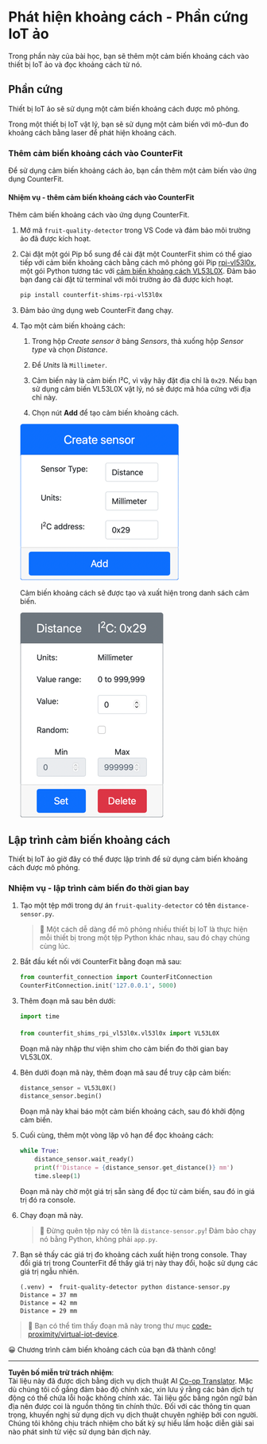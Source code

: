 <!--
CO_OP_TRANSLATOR_METADATA:
{
  "original_hash": "7e9f05bdc50a40fd924b1d66934471bf",
  "translation_date": "2025-08-27T21:20:58+00:00",
  "source_file": "4-manufacturing/lessons/4-trigger-fruit-detector/virtual-device-proximity.md",
  "language_code": "vi"
}
-->
# Phát hiện khoảng cách - Phần cứng IoT ảo

Trong phần này của bài học, bạn sẽ thêm một cảm biến khoảng cách vào thiết bị IoT ảo và đọc khoảng cách từ nó.

## Phần cứng

Thiết bị IoT ảo sẽ sử dụng một cảm biến khoảng cách được mô phỏng.

Trong một thiết bị IoT vật lý, bạn sẽ sử dụng một cảm biến với mô-đun đo khoảng cách bằng laser để phát hiện khoảng cách.

### Thêm cảm biến khoảng cách vào CounterFit

Để sử dụng cảm biến khoảng cách ảo, bạn cần thêm một cảm biến vào ứng dụng CounterFit.

#### Nhiệm vụ - thêm cảm biến khoảng cách vào CounterFit

Thêm cảm biến khoảng cách vào ứng dụng CounterFit.

1. Mở mã `fruit-quality-detector` trong VS Code và đảm bảo môi trường ảo đã được kích hoạt.

1. Cài đặt một gói Pip bổ sung để cài đặt một CounterFit shim có thể giao tiếp với cảm biến khoảng cách bằng cách mô phỏng gói Pip [rpi-vl53l0x](https://pypi.org/project/rpi-vl53l0x/), một gói Python tương tác với [cảm biến khoảng cách VL53L0X](https://wiki.seeedstudio.com/Grove-Time_of_Flight_Distance_Sensor-VL53L0X/). Đảm bảo bạn đang cài đặt từ terminal với môi trường ảo đã được kích hoạt.

    ```sh
    pip install counterfit-shims-rpi-vl53l0x
    ```

1. Đảm bảo ứng dụng web CounterFit đang chạy.

1. Tạo một cảm biến khoảng cách:

    1. Trong hộp *Create sensor* ở bảng *Sensors*, thả xuống hộp *Sensor type* và chọn *Distance*.

    1. Để *Units* là `Millimeter`.

    1. Cảm biến này là cảm biến I²C, vì vậy hãy đặt địa chỉ là `0x29`. Nếu bạn sử dụng cảm biến VL53L0X vật lý, nó sẽ được mã hóa cứng với địa chỉ này.

    1. Chọn nút **Add** để tạo cảm biến khoảng cách.

    ![Cài đặt cảm biến khoảng cách](../../../../../translated_images/counterfit-create-distance-sensor.967c9fb98f27888d95920c9784d004c972490eb71f70397fe13bd70a79a879a3.vi.png)

    Cảm biến khoảng cách sẽ được tạo và xuất hiện trong danh sách cảm biến.

    ![Cảm biến khoảng cách đã được tạo](../../../../../translated_images/counterfit-distance-sensor.079eefeeea0b68afc36431ce8fcbe2f09a7e4916ed1cd5cb30e696db53bc18fa.vi.png)

## Lập trình cảm biến khoảng cách

Thiết bị IoT ảo giờ đây có thể được lập trình để sử dụng cảm biến khoảng cách được mô phỏng.

### Nhiệm vụ - lập trình cảm biến đo thời gian bay

1. Tạo một tệp mới trong dự án `fruit-quality-detector` có tên `distance-sensor.py`.

    > 💁 Một cách dễ dàng để mô phỏng nhiều thiết bị IoT là thực hiện mỗi thiết bị trong một tệp Python khác nhau, sau đó chạy chúng cùng lúc.

1. Bắt đầu kết nối với CounterFit bằng đoạn mã sau:

    ```python
    from counterfit_connection import CounterFitConnection
    CounterFitConnection.init('127.0.0.1', 5000)
    ```

1. Thêm đoạn mã sau bên dưới:

    ```python
    import time
    
    from counterfit_shims_rpi_vl53l0x.vl53l0x import VL53L0X
    ```

    Đoạn mã này nhập thư viện shim cho cảm biến đo thời gian bay VL53L0X.

1. Bên dưới đoạn mã này, thêm đoạn mã sau để truy cập cảm biến:

    ```python
    distance_sensor = VL53L0X()
    distance_sensor.begin()
    ```

    Đoạn mã này khai báo một cảm biến khoảng cách, sau đó khởi động cảm biến.

1. Cuối cùng, thêm một vòng lặp vô hạn để đọc khoảng cách:

    ```python
    while True:
        distance_sensor.wait_ready()
        print(f'Distance = {distance_sensor.get_distance()} mm')
        time.sleep(1)
    ```

    Đoạn mã này chờ một giá trị sẵn sàng để đọc từ cảm biến, sau đó in giá trị đó ra console.

1. Chạy đoạn mã này.

    > 💁 Đừng quên tệp này có tên là `distance-sensor.py`! Đảm bảo chạy nó bằng Python, không phải `app.py`.

1. Bạn sẽ thấy các giá trị đo khoảng cách xuất hiện trong console. Thay đổi giá trị trong CounterFit để thấy giá trị này thay đổi, hoặc sử dụng các giá trị ngẫu nhiên.

    ```output
    (.venv) ➜  fruit-quality-detector python distance-sensor.py 
    Distance = 37 mm
    Distance = 42 mm
    Distance = 29 mm
    ```

> 💁 Bạn có thể tìm thấy đoạn mã này trong thư mục [code-proximity/virtual-iot-device](../../../../../4-manufacturing/lessons/4-trigger-fruit-detector/code-proximity/virtual-iot-device).

😀 Chương trình cảm biến khoảng cách của bạn đã thành công!

---

**Tuyên bố miễn trừ trách nhiệm**:  
Tài liệu này đã được dịch bằng dịch vụ dịch thuật AI [Co-op Translator](https://github.com/Azure/co-op-translator). Mặc dù chúng tôi cố gắng đảm bảo độ chính xác, xin lưu ý rằng các bản dịch tự động có thể chứa lỗi hoặc không chính xác. Tài liệu gốc bằng ngôn ngữ bản địa nên được coi là nguồn thông tin chính thức. Đối với các thông tin quan trọng, khuyến nghị sử dụng dịch vụ dịch thuật chuyên nghiệp bởi con người. Chúng tôi không chịu trách nhiệm cho bất kỳ sự hiểu lầm hoặc diễn giải sai nào phát sinh từ việc sử dụng bản dịch này.